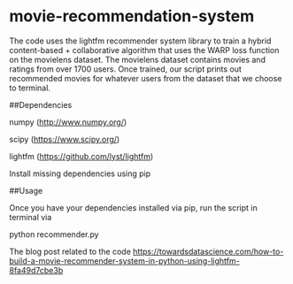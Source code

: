 # movie-recommendation-system

The code uses the lightfm recommender system library to train a hybrid content-based + collaborative algorithm that uses the WARP loss function on the movielens dataset. The movielens dataset contains movies and ratings from over 1700 users. Once trained, our script prints out recommended movies for whatever users from the dataset that we choose to terminal.

##Dependencies

numpy (http://www.numpy.org/)

scipy (https://www.scipy.org/)

lightfm (https://github.com/lyst/lightfm)

Install missing dependencies using pip

##Usage

Once you have your dependencies installed via pip, run the script in terminal via



python recommender.py

The blog post related to the code https://towardsdatascience.com/how-to-build-a-movie-recommender-system-in-python-using-lightfm-8fa49d7cbe3b
